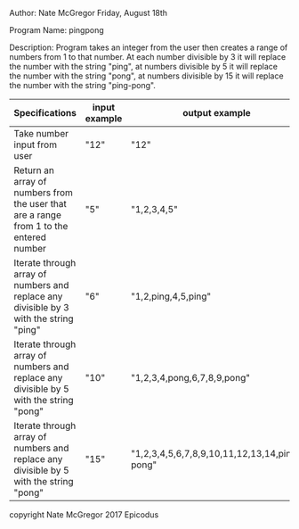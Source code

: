 Author: Nate McGregor
Friday, August 18th

Program Name: pingpong

Description: Program takes an integer from the user then creates a range of numbers from 1 to that number. At each number divisible by 3 it will replace the number with the string "ping", at numbers divisible by 5 it will replace the number with the string "pong", at numbers divisible by 15 it will replace the number with the string "ping-pong".


| Specifications                                                                          | input example | output example                               |
|-----------------------------------------------------------------------------------------|---------------|----------------------------------------------|
| Take number input from user                                                             | "12"          | "12"                                         |
| Return an array of numbers from the user that  are a range from 1 to the entered number | "5"           | "1,2,3,4,5"                                  |
| Iterate through array of numbers and replace any divisible by 3 with the string "ping"  | "6"           | "1,2,ping,4,5,ping"                          |
| Iterate through array of numbers and replace any divisible by 5 with the string "pong"  | "10"          | "1,2,3,4,pong,6,7,8,9,pong"                    |
| Iterate through array of numbers and replace any divisible by 5 with the string "pong"  | "15"          | "1,2,3,4,5,6,7,8,9,10,11,12,13,14,ping-pong" |

copyright Nate McGregor 2017 Epicodus
